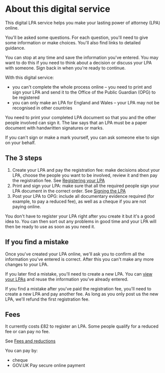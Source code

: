 # About this digital service
This digital LPA service helps you make your lasting power of attorney (LPA) online.

You'll be asked some questions. For each question, you'll need to give some information or make choices. You'll also find links to detailed guidance.

You can stop at any time and save the information you've entered. You may want to do this if you need to think about a decision or discuss your LPA with someone. Sign back in when you're ready to continue.

With this digital service:

* you can't complete the whole process online – you need to print and sign your LPA and send it to the Office of the Public Guardian (OPG) to be registered
* you can only make an LPA for England and Wales – your LPA may not be recognised in other countries

You need to print your completed LPA document so that you and the other people involved can sign it. The law says that an LPA must be a paper document with handwritten signatures or marks.

If you can't sign or make a mark yourself, you can ask someone else to sign on your behalf.

## The 3 steps

1. Create your LPA and pay the registration fee: make decisions about your LPA, choose the people you want to be involved, review it and then pay the registration fee. See [Registering your LPA](/help/#topic-registering-the-lpa)
2. Print and sign your LPA: make sure that all the required people sign your LPA document in the correct order. See [Signing the LPA](/help/#topic-signing-the-lpa)
3. Post your LPA to OPG: include all documentary evidence required (for example, to pay a reduced fee), as well as a cheque if you are not paying online.

You don't have to register your LPA right after you create it but it's a good idea to. You can then sort out any problems in good time and your LPA will then be ready to use as soon as you need it.

## If you find a mistake

Once you've created your LPA online, we'll ask you to confirm all the information you've entered is correct. After this you can't make any more changes to your LPA.

If you later find a mistake, you'll need to create a new LPA. You can [view your LPAs](/user/dashboard) and reuse the information you've already entered.

If you find a mistake after you've paid the registration fee, you'll need to create a new LPA and pay another fee. As long as you only post us the new LPA, we'll refund the first registration fee.

## Fees

It currently costs £82 to register an LPA. Some people qualify for a reduced fee or can pay no fee.

See [Fees and reductions](/help/#topic-fees-and-reductions)

You can pay by:

* cheque
* GOV.UK Pay secure online payment
